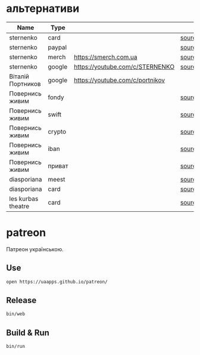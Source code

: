 # альтернативи

| Name      | Type   |                                 |                                        |
| --------- | ------ | ------------------------------- | -------------------------------------- |
| sternenko | card   |                                 | [source](https://t.me/ssternenko/1270) |
| sternenko | paypal |                                 | [source](https://t.me/ssternenko/1270) |
| sternenko | merch  | https://smerch.com.ua           | [source](https://t.me/ssternenko/1270) |
| sternenko | google | https://youtube.com/c/STERNENKO | [source](https://t.me/ssternenko/1270) |
| Віталій Портников | google | https://youtube.com/c/portnikov | |
| Повернись живим | fondy  | | [source](https://www.comebackalive.in.ua/uk/donate) |
| Повернись живим | swift  | | [source](https://www.comebackalive.in.ua/uk/donate) |
| Повернись живим | crypto | | [source](https://www.comebackalive.in.ua/uk/donate) |
| Повернись живим | iban   | | [source](https://www.comebackalive.in.ua/uk/donate) |
| Повернись живим | приват | | [source](https://www.comebackalive.in.ua/uk/donate) |
| diasporiana | meest | | [source](https://diasporiana.org.ua/dopomoha/) |
| diasporiana | card  | | [source](https://diasporiana.org.ua/dopomoha/) |
| les kurbas theatre | card | | [source](https://kurbas.lviv.ua/uk/donate/) |

# patreon

Патреон українською.

## Use

```sh
open https://uaapps.github.io/patreon/
```

## Release

```sh
bin/web
```

## Build & Run

```sh
bin/run
```
